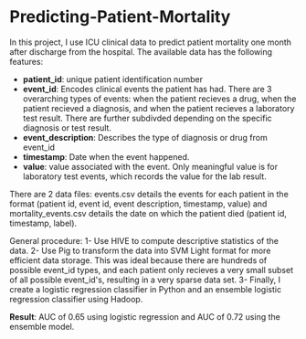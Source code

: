 # Predicting-Patient-Mortality

In this project, I use ICU clinical data to predict patient mortality one month after discharge from the hospital. The available data has the following features:
- **patient_id**: unique patient identification number
- **event_id**: Encodes clinical events the patient has had. There are 3 overarching types of events: when the patient recieves a drug, when the patient recieved a diagnosis, and when the patient recieves a laboratory test result. There are further subdivded depending on the specific diagnosis or test result. 
- **event_description**: Describes the type of diagnosis or drug from event_id
- **timestamp**: Date when the event happened. 
- **value**: value associated with the event. Only meaningful value is for laboratory test events, which records the value for the lab result. 

There are 2 data files: events.csv details the events for each patient in the format (patient id, event id, event description, timestamp, value) and mortality_events.csv details the date on which the patient died (patient id, timestamp, label).

General procedure: 
1- Use HIVE to compute descriptive statistics of the data. 
2- Use Pig to transform the data into SVM Light format for more efficient data storage. This was ideal because there are hundreds of possible event_id types, and each patient only recieves a very small subset of all possible event_id's, resulting in a very sparse data set. 
3- Finally, I create a logistic regression classifier in Python and an ensemble logistic regression classifier using Hadoop. 

**Result**: AUC of 0.65 using logistic regression and AUC of 0.72 using the ensemble model.
